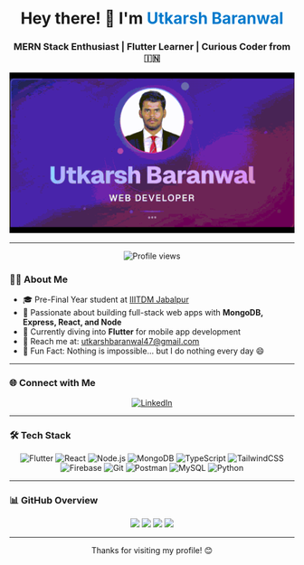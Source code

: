 <h1 align="center">Hey there! 👋 I'm <span style="color:#007acc">Utkarsh Baranwal</span></h1>
<h3 align="center">MERN Stack Enthusiast | Flutter Learner | Curious Coder from 🇮🇳</h3>

<p align="center">
  <img src="https://github.com/Baranwal-47/Baranwal-47/blob/main/output.gif" width="600" alt="Animated Banner" />
</p>

---

<p align="center">
  <img src="https://komarev.com/ghpvc/?username=Baranwal-47&label=Profile%20views&color=blueviolet&style=flat" alt="Profile views" />
</p>

### 🧑‍🎓 About Me

- 🎓 Pre-Final Year student at [IIITDM Jabalpur](https://iiitdmj.ac.in/)
- 🚀 Passionate about building full-stack web apps with **MongoDB, Express, React, and Node**
- 🌱 Currently diving into **Flutter** for mobile app development
- 📧 Reach me at: [utkarshbaranwal47@gmail.com](mailto:utkarshbaranwal47@gmail.com)
- 🧠 Fun Fact: Nothing is impossible... but I do nothing every day 😄

---

### 🌐 Connect with Me
<p align="center">
  <a href="https://linkedin.com/in/utkarsh-baranwal-735884192" target="_blank">
    <img src="https://img.shields.io/badge/LinkedIn-Utkarsh%20Baranwal-blue?style=for-the-badge&logo=linkedin" alt="LinkedIn" />
  </a>
</p>

---

### 🛠️ Tech Stack

<p align="center">
  <img src="https://cdn.jsdelivr.net/gh/devicons/devicon/icons/flutter/flutter-original.svg" width="40" height="40" alt="Flutter" />
  <img src="https://cdn.jsdelivr.net/gh/devicons/devicon/icons/react/react-original.svg" width="40" height="40" alt="React" />
  <img src="https://cdn.jsdelivr.net/gh/devicons/devicon/icons/nodejs/nodejs-original.svg" width="40" height="40" alt="Node.js" />
  <img src="https://cdn.jsdelivr.net/gh/devicons/devicon/icons/mongodb/mongodb-original.svg" width="40" height="40" alt="MongoDB" />
  <img src="https://cdn.jsdelivr.net/gh/devicons/devicon/icons/typescript/typescript-original.svg" width="40" height="40" alt="TypeScript" />
  <img src="https://www.vectorlogo.zone/logos/tailwindcss/tailwindcss-icon.svg" width="40" height="40" alt="TailwindCSS" />
  <img src="https://cdn.jsdelivr.net/gh/devicons/devicon/icons/firebase/firebase-plain.svg" width="40" height="40" alt="Firebase" />
  <img src="https://cdn.jsdelivr.net/gh/devicons/devicon/icons/git/git-original.svg" width="40" height="40" alt="Git" />
  <img src="https://cdn.jsdelivr.net/gh/devicons/devicon/icons/postman/postman-original.svg" width="40" height="40" alt="Postman" />
  <img src="https://cdn.jsdelivr.net/gh/devicons/devicon/icons/mysql/mysql-original.svg" width="40" height="40" alt="MySQL" />
  <img src="https://cdn.jsdelivr.net/gh/devicons/devicon/icons/python/python-original.svg" width="40" height="40" alt="Python" />
</p>

---

### 📊 GitHub Overview

<p align="center">
  <img src="https://github-readme-stats.vercel.app/api?username=Baranwal-47&show_icons=true&theme=radical&hide_border=true&border_radius=10" height="150" />
  <img src="https://streak-stats.demolab.com?user=Baranwal-47&theme=radical&hide_border=true&border_radius=10" height="150" />
  <img src="https://github-profile-trophy.vercel.app/?username=Baranwal-47&theme=radical&column=3&row=2&no-frame=true" height="200" />
  <img src="https://github-readme-stats.vercel.app/api/top-langs/?username=Baranwal-47&layout=compact&theme=radical&hide_border=true&langs_count=6" height="150" />
</p>

---

<p align="center">
  Thanks for visiting my profile! 😊
</p>
